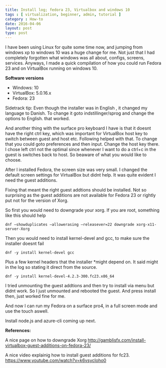 ```yaml
---
title: Install log; fedora 23, Virtualbox and windows 10
tags : [ virtualization, beginner, admin, tutorial ]
category : How-to
date: 2016-04-06
layout: post
type: post
---
```




I have been using Linux for quite some time now, and jumping from windows xp to windows 10 was a huge change for me.
Not just that I had completely forgotten what windows was all about, configs, screens, services. Anyways, I made a quick compilation of how you could run Fedora 23 and on VirtualBox running on windows 10.


**Software versions**
- Windows: 10
- VirtualBox: 5.0.16.x
- Fedora: 23


Sidetrack tip: Even though the installer was in English , it changed my language to Danish.
To change it goto indstillinger/sprog and change the options to English. that worked.

And another thing with the surface pro keyboard I have is that it doesnt have the right ctrl key, which was important for VirtualBox host key to switch between guest and host etc. Following helped with that. To change that you could goto preferences and then input. Change the host key there. I chose left ctrl not the optimal since whenever I want to do a ctrl+c in the guest is switches back to host. So beaware of what you would like to choose.


After I installed Fedora, the screen size was very small. I changed the default screen settings for VirtualBox but didnt help. It was quite evident I need the guest additions.

Fixing that meant the right guest addtions should be installed. Not so surprising as the guest additions are not available for Fedora 23 or rightly put not for the version of Xorg.


So first you would need to downgrade your xorg.
If you are root, something like this should help

	dnf –showduplicates –allowerasing –releasever=22 downgrade xorg-x11-server-Xorg


Then you would need to install kernel-devel and gcc, to make sure the installer doesnt fail

	dnf -y install kernel-devel gcc

Plus a few kernel headers that the installer *might depend on. It said might in the log so stating it direct from the source.

	dnf -y install kernel-devel-4.2.3-300.fc23.x86_64

I tried unmounting the guest addtions and then try to install via menu but didnt work. So I just unmounted and rebooted the guest. And press install then, just worked fine for me.

And now I can run my Fedora on a surface pro4, in a full screen mode and use the touch aswell.

Install node.js and azure-cli coming up next.




**References:**

A nice page on how to downgrade Xorg
http://gamblisfx.com/install-virtualbox-guest-additions-on-fedora-23/

A nice video explainig how to install guest additions for fc23.
https://www.youtube.com/watch?v=k6vsycIoho0
